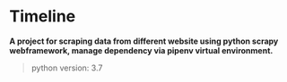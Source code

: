 # Timeline

**A project for scraping data from different website using python scrapy webframework, 
manage dependency via pipenv virtual environment.**

>python version: 3.7
